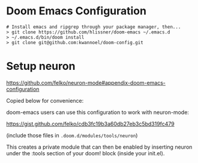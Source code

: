 # Doom Emacs Configuration


```
# Install emacs and ripgrep through your package manager, then...
> git clone https://github.com/hlissner/doom-emacs ~/.emacs.d
> ~/.emacs.d/bin/doom install
> git clone git@github.com:kwannoel/doom-config.git

```

# Setup neuron
https://github.com/felko/neuron-mode#appendix-doom-emacs-configuration

Copied below for convenience:

doom-emacs users can use this configuration to work with neuron-mode:

https://gist.github.com/felko/cdb3fc19b3a60db27eb3c5bd319fc479

(include those files in `.doom.d/modules/tools/neuron`)

This creates a private module that can then be enabled by inserting neuron under the :tools section of your doom! block (inside your init.el).

